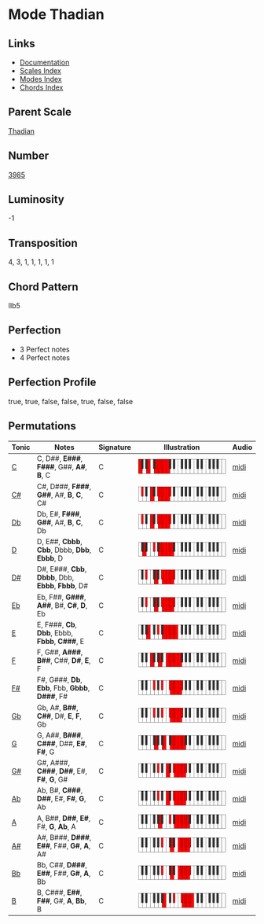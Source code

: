 # Mode Thadian

## Links

- [Documentation](README.md)
- [Scales Index](Scales.md)
- [Modes Index](Modes.md)
- [Chords Index](Chords.md)

## Parent Scale

[Thadian](ScaleThadian.md)

## Number

[3985](https://ianring.com/musictheory/scales/3985)

## Luminosity

-1

## Transposition

4, 3, 1, 1, 1, 1, 1

## Chord Pattern

IIb5

## Perfection

- 3 Perfect notes
- 4 Perfect notes

## Perfection Profile

true, true, false, false, true, false, false

## Permutations

| Tonic | Notes | Signature | Illustration | Audio |
|-------|-------|-----------|--------------|-------|
| [C](ModeCNaturalThadian.md) | C, D##, **E###**, **F###**, G##, **A#**, **B**, C | C | ![CNaturalThadian](ModeCNaturalThadian.png) | [midi](https://github.com/edipermadi/music/blob/main/docs/ModeCNaturalThadian.mid?raw=true) |
| [C#](ModeCSharpThadian.md) | C#, D###, **F###**, **G##**, A#, **B**, **C**, C# | C | ![CSharpThadian](ModeCSharpThadian.png) | [midi](https://github.com/edipermadi/music/blob/main/docs/ModeCSharpThadian.mid?raw=true) |
| [Db](ModeDFlatThadian.md) | Db, E#, **F###**, **G##**, A#, **B**, **C**, Db | C | ![DFlatThadian](ModeDFlatThadian.png) | [midi](https://github.com/edipermadi/music/blob/main/docs/ModeDFlatThadian.mid?raw=true) |
| [D](ModeDNaturalThadian.md) | D, E##, **Cbbb**, **Cbb**, Dbbb, **Dbb**, **Ebbb**, D | C | ![DNaturalThadian](ModeDNaturalThadian.png) | [midi](https://github.com/edipermadi/music/blob/main/docs/ModeDNaturalThadian.mid?raw=true) |
| [D#](ModeDSharpThadian.md) | D#, E###, **Cbb**, **Dbbb**, Dbb, **Ebbb**, **Fbbb**, D# | C | ![DSharpThadian](ModeDSharpThadian.png) | [midi](https://github.com/edipermadi/music/blob/main/docs/ModeDSharpThadian.mid?raw=true) |
| [Eb](ModeEFlatThadian.md) | Eb, F##, **G###**, **A##**, B#, **C#**, **D**, Eb | C | ![EFlatThadian](ModeEFlatThadian.png) | [midi](https://github.com/edipermadi/music/blob/main/docs/ModeEFlatThadian.mid?raw=true) |
| [E](ModeENaturalThadian.md) | E, F###, **Cb**, **Dbb**, Ebbb, **Fbbb**, **C###**, E | C | ![ENaturalThadian](ModeENaturalThadian.png) | [midi](https://github.com/edipermadi/music/blob/main/docs/ModeENaturalThadian.mid?raw=true) |
| [F](ModeFNaturalThadian.md) | F, G##, **A###**, **B##**, C##, **D#**, **E**, F | C | ![FNaturalThadian](ModeFNaturalThadian.png) | [midi](https://github.com/edipermadi/music/blob/main/docs/ModeFNaturalThadian.mid?raw=true) |
| [F#](ModeFSharpThadian.md) | F#, G###, **Db**, **Ebb**, Fbb, **Gbbb**, **D###**, F# | C | ![FSharpThadian](ModeFSharpThadian.png) | [midi](https://github.com/edipermadi/music/blob/main/docs/ModeFSharpThadian.mid?raw=true) |
| [Gb](ModeGFlatThadian.md) | Gb, A#, **B##**, **C##**, D#, **E**, **F**, Gb | C | ![GFlatThadian](ModeGFlatThadian.png) | [midi](https://github.com/edipermadi/music/blob/main/docs/ModeGFlatThadian.mid?raw=true) |
| [G](ModeGNaturalThadian.md) | G, A##, **B###**, **C###**, D##, **E#**, **F#**, G | C | ![GNaturalThadian](ModeGNaturalThadian.png) | [midi](https://github.com/edipermadi/music/blob/main/docs/ModeGNaturalThadian.mid?raw=true) |
| [G#](ModeGSharpThadian.md) | G#, A###, **C###**, **D##**, E#, **F#**, **G**, G# | C | ![GSharpThadian](ModeGSharpThadian.png) | [midi](https://github.com/edipermadi/music/blob/main/docs/ModeGSharpThadian.mid?raw=true) |
| [Ab](ModeAFlatThadian.md) | Ab, B#, **C###**, **D##**, E#, **F#**, **G**, Ab | C | ![AFlatThadian](ModeAFlatThadian.png) | [midi](https://github.com/edipermadi/music/blob/main/docs/ModeAFlatThadian.mid?raw=true) |
| [A](ModeANaturalThadian.md) | A, B##, **D##**, **E#**, F#, **G**, **Ab**, A | C | ![ANaturalThadian](ModeANaturalThadian.png) | [midi](https://github.com/edipermadi/music/blob/main/docs/ModeANaturalThadian.mid?raw=true) |
| [A#](ModeASharpThadian.md) | A#, B###, **D###**, **E##**, F##, **G#**, **A**, A# | C | ![ASharpThadian](ModeASharpThadian.png) | [midi](https://github.com/edipermadi/music/blob/main/docs/ModeASharpThadian.mid?raw=true) |
| [Bb](ModeBFlatThadian.md) | Bb, C##, **D###**, **E##**, F##, **G#**, **A**, Bb | C | ![BFlatThadian](ModeBFlatThadian.png) | [midi](https://github.com/edipermadi/music/blob/main/docs/ModeBFlatThadian.mid?raw=true) |
| [B](ModeBNaturalThadian.md) | B, C###, **E##**, **F##**, G#, **A**, **Bb**, B | C | ![BNaturalThadian](ModeBNaturalThadian.png) | [midi](https://github.com/edipermadi/music/blob/main/docs/ModeBNaturalThadian.mid?raw=true) |
